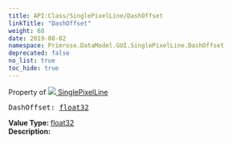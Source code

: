 ```yaml
---
title: API:Class/SinglePixelLine/DashOffset
linkTitle: "DashOffset"
weight: 68
date: 2019-08-02
namespace: Primrose.DataModel.GUI.SinglePixelLine.DashOffset
deprecated: false
no_list: true
toc_hide: true
---
```

Property of <a href="/docs/api-reference/Class/SinglePixelLine"><img src="/icons/silk/frame.png"/>&nbsp;SinglePixelLine</a>
<pre class="method-declaration">
DashOffset: <a class="type" href="/docs/api-reference/System/Primitives#single">float32</a></pre>
<b>Value Type: </b>
<a class="type" href="/docs/api-reference/System/Primitives#single">float32</a>
<br/>
<b>Description: </b>